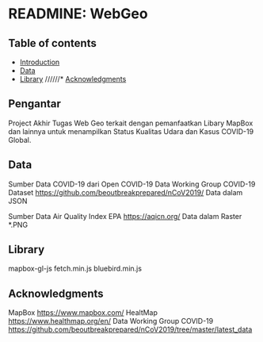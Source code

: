 READMINE: WebGeo
=================================================

Table of contents
-----------------

* [Introduction](#introduction)
* [Data](#data)
* [Library](#library)
//////* [Acknowledgments](#acknowledgments)


Pengantar
------------

Project Akhir Tugas Web Geo terkait dengan pemanfaatkan Libary MapBox dan lainnya untuk menampilkan Status Kualitas Udara dan Kasus COVID-19 Global. 

Data
------------

Sumber Data COVID-19 dari Open COVID-19 Data Working Group COVID-19 Dataset
https://github.com/beoutbreakprepared/nCoV2019/
Data dalam JSON

Sumber Data Air Quality Index EPA
https://aqicn.org/
Data dalam Raster *.PNG

Library
-----

mapbox-gl-js
fetch.min.js
bluebird.min.js

Acknowledgments
---------------

MapBox https://www.mapbox.com/
HealtMap https://www.healthmap.org/en/
Data Working Group COVID-19 https://github.com/beoutbreakprepared/nCoV2019/tree/master/latest_data

